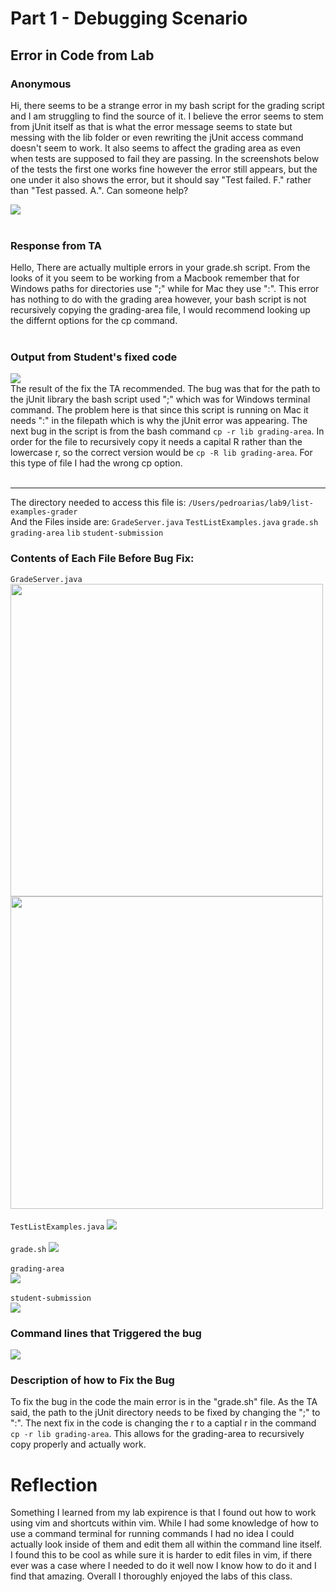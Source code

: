 # Part 1 - Debugging Scenario
## Error in Code from Lab
### Anonymous<br>
Hi, there seems to be a strange error in my bash script for the grading script and I am struggling to find the source of it. I believe the error seems to stem from jUnit itself as that is what the error message seems to state but messing with the lib folder or even rewriting the jUnit access command doesn't seem to work. It also seems to affect the grading area
as even when tests are supposed to fail they are passing. In the screenshots below of the tests the first one works fine however the error still appears, but the one under it also shows the error, but it should say "Test failed. F." rather than "Test passed. A.". Can someone help?

![](lab5images/error_output.png)
<br><br>
### Response from TA <br>
Hello, There are actually multiple errors in your grade.sh script. From the looks of it you seem to be working from a Macbook remember that for Windows paths for directories use ";" while for Mac they use ":". This error has nothing to do with the grading area however, your bash script is not recursively copying the grading-area file, I would recommend looking up the differnt options for the cp command.<br><br>
### Output from Student's fixed code <br>
![](lab5images/fixedCode.png)<br>
The result of the fix the TA recommended. The bug was that for the path to the jUnit library the bash script used ";" which was for Windows terminal command. The problem here is that since this script is running on Mac it needs ":" in the filepath which is why the jUnit error was appearing. The next bug in the script is from the bash command `cp -r lib grading-area`. In order for the file to recursively copy it needs a capital R rather than the lowercase r, so the correct version would be `cp -R lib grading-area`. For this type of file I had the wrong cp option. <br><br>

---

The directory needed to access this file is:
`/Users/pedroarias/lab9/list-examples-grader`
<br> And the Files inside are: 
`GradeServer.java`             `TestListExamples.java`   `grade.sh`                `grading-area`            `lib`                     `student-submission` <br>
### Contents of Each File Before Bug Fix:<br>
`GradeServer.java`<br>
<img src="lab5images/GradeServerjavapt1.png" width="500" height="500"><img src="lab5images/GradeServerjavapt2.png" width="500" height="500">
<br><br> `TestListExamples.java`
![](lab5images/Testlistexamples.png)
<br><br> `grade.sh`
![](lab5images/gradeshvim.png)
<br><br> `grading-area`<br>
![](lab5images/grading-area.png)
<br><br> `student-submission`<br>
![](lab5images/student-submission.png)
### Command lines that Triggered the bug
![](lab5images/error_output.png)<br>
### Description of how to Fix the Bug
To fix the bug in the code the main error is in the "grade.sh" file. As the TA said, the path to the jUnit directory needs to be fixed by changing the ";" to ":". The next fix in the code is changing the r to a captial r in the command `cp -r lib grading-area`. This allows for the grading-area to recursively copy properly and actually work.


# Reflection 
Something I learned from my lab expirence is that I found out how to work using vim and shortcuts within vim. While I had some knowledge of how to use a command terminal for running commands I had no idea I could actually look inside of them and edit them all within the command line itself. I found this to be cool as while sure it is harder to edit files in vim, if there ever was a case where I needed to do it well now I know how to do it and I find that amazing. Overall I thoroughly enjoyed the labs of this class. 

